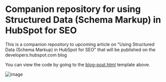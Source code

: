 # Companion repository for using Structured Data (Schema Markup) in HubSpot for SEO
This is a companion repository to upcoming article on "Using Structured Data (Schema Markup) in HubSpot for SEO" that will be published on the developers.hubspot.com blog

You can view the code by going to the [blog-post.html](blog-post.html) template above.

![image](https://user-images.githubusercontent.com/3694594/168374991-ae388400-2c4b-45ba-8d93-17731e76045f.png)

